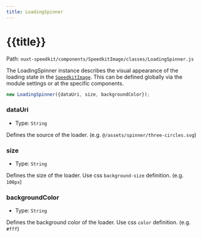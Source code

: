 ```yaml
---
title: LoadingSpinner
---
```


# {{title}}

Path: `nuxt-speedkit/components/SpeedkitImage/classes/LoadingSpinner.js`

The LoadingSpinner instance describes the visual appearance of the loading state in the [`SpeedkitImage`](/components/speedkit-image). This can be defined globally via the module settings or at the specific components.

````js
new LoadingSpinner({dataUri, size, backgroundColor});
````

### dataUri

- Type: `String`

Defines the source of the loader. (e.g. `@/assets/spinner/three-circles.svg`)

### size

- Type: `String`

Defines the size of the loader. Use css `background-size` definition. (e.g. `100px`)

### backgroundColor

- Type: `String`

Defines the background color of the loader. Use css `color` definition. (e.g. `#fff`)
